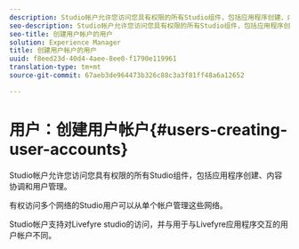 ```yaml
---
description: Studio帐户允许您访问您具有权限的所有Studio组件，包括应用程序创建、内容协调和用户管理。
seo-description: Studio帐户允许您访问您具有权限的所有Studio组件，包括应用程序创建、内容协调和用户管理。
seo-title: 创建用户帐户的用户
solution: Experience Manager
title: 创建用户帐户的用户
uuid: f8eed23d-40d4-4aee-8ee0-f1790e119961
translation-type: tm+mt
source-git-commit: 67aeb3de964473b326c88c3a3f81ff48a6a12652

---
```



# 用户：创建用户帐户{#users-creating-user-accounts}

Studio帐户允许您访问您具有权限的所有Studio组件，包括应用程序创建、内容协调和用户管理。

有权访问多个网络的Studio用户可以从单个帐户管理这些网络。

Studio帐户支持对Livefyre studio的访问，并与用于与Livefyre应用程序交互的用户帐户不同。
